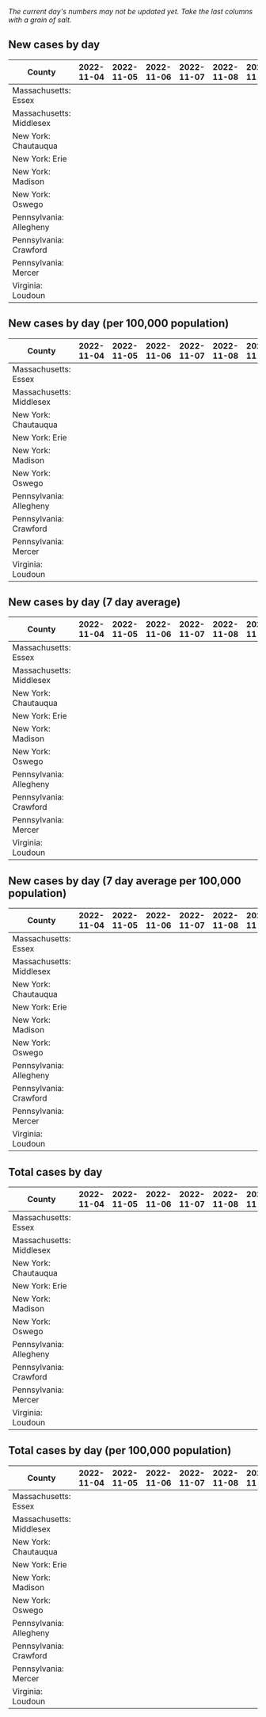 _The current day's numbers may not be updated yet. Take the last columns with a grain of salt._
## New cases by day

| County | 2022-11-04 | 2022-11-05 | 2022-11-06 | 2022-11-07 | 2022-11-08 | 2022-11-09 | 2022-11-10 |
| --- | --- | --- | --- | --- | --- | --- | --- |
| Massachusetts: Essex |  |  |  |  |  |  |  |
| Massachusetts: Middlesex |  |  |  |  |  |  |  |
| New York: Chautauqua |  |  |  |  |  |  |  |
| New York: Erie |  |  |  |  |  |  |  |
| New York: Madison |  |  |  |  |  |  |  |
| New York: Oswego |  |  |  |  |  |  |  |
| Pennsylvania: Allegheny |  |  |  |  |  |  |  |
| Pennsylvania: Crawford |  |  |  |  |  |  |  |
| Pennsylvania: Mercer |  |  |  |  |  |  |  |
| Virginia: Loudoun |  |  |  |  |  |  |  |

## New cases by day (per 100,000 population)

| County | 2022-11-04 | 2022-11-05 | 2022-11-06 | 2022-11-07 | 2022-11-08 | 2022-11-09 | 2022-11-10 |
| --- | --- | --- | --- | --- | --- | --- | --- |
| Massachusetts: Essex |  |  |  |  |  |  |  |
| Massachusetts: Middlesex |  |  |  |  |  |  |  |
| New York: Chautauqua |  |  |  |  |  |  |  |
| New York: Erie |  |  |  |  |  |  |  |
| New York: Madison |  |  |  |  |  |  |  |
| New York: Oswego |  |  |  |  |  |  |  |
| Pennsylvania: Allegheny |  |  |  |  |  |  |  |
| Pennsylvania: Crawford |  |  |  |  |  |  |  |
| Pennsylvania: Mercer |  |  |  |  |  |  |  |
| Virginia: Loudoun |  |  |  |  |  |  |  |

## New cases by day (7 day average)

| County | 2022-11-04 | 2022-11-05 | 2022-11-06 | 2022-11-07 | 2022-11-08 | 2022-11-09 | 2022-11-10 |
| --- | --- | --- | --- | --- | --- | --- | --- |
| Massachusetts: Essex |  |  |  |  |  |  |  |
| Massachusetts: Middlesex |  |  |  |  |  |  |  |
| New York: Chautauqua |  |  |  |  |  |  |  |
| New York: Erie |  |  |  |  |  |  |  |
| New York: Madison |  |  |  |  |  |  |  |
| New York: Oswego |  |  |  |  |  |  |  |
| Pennsylvania: Allegheny |  |  |  |  |  |  |  |
| Pennsylvania: Crawford |  |  |  |  |  |  |  |
| Pennsylvania: Mercer |  |  |  |  |  |  |  |
| Virginia: Loudoun |  |  |  |  |  |  |  |

## New cases by day (7 day average per 100,000 population)

| County | 2022-11-04 | 2022-11-05 | 2022-11-06 | 2022-11-07 | 2022-11-08 | 2022-11-09 | 2022-11-10 |
| --- | --- | --- | --- | --- | --- | --- | --- |
| Massachusetts: Essex |  |  |  |  |  |  |  |
| Massachusetts: Middlesex |  |  |  |  |  |  |  |
| New York: Chautauqua |  |  |  |  |  |  |  |
| New York: Erie |  |  |  |  |  |  |  |
| New York: Madison |  |  |  |  |  |  |  |
| New York: Oswego |  |  |  |  |  |  |  |
| Pennsylvania: Allegheny |  |  |  |  |  |  |  |
| Pennsylvania: Crawford |  |  |  |  |  |  |  |
| Pennsylvania: Mercer |  |  |  |  |  |  |  |
| Virginia: Loudoun |  |  |  |  |  |  |  |

## Total cases by day

| County | 2022-11-04 | 2022-11-05 | 2022-11-06 | 2022-11-07 | 2022-11-08 | 2022-11-09 | 2022-11-10 |
| --- | --- | --- | --- | --- | --- | --- | --- |
| Massachusetts: Essex |  |  |  |  |  |  | 243174 |
| Massachusetts: Middlesex |  |  |  |  |  |  | 413541 |
| New York: Chautauqua |  |  |  |  |  |  | 28298 |
| New York: Erie |  |  |  |  |  |  | 258047 |
| New York: Madison |  |  |  |  |  |  | 16164 |
| New York: Oswego |  |  |  |  |  |  | 33123 |
| Pennsylvania: Allegheny |  |  |  |  |  |  | 324660 |
| Pennsylvania: Crawford |  |  |  |  |  |  | 23680 |
| Pennsylvania: Mercer |  |  |  |  |  |  | 27103 |
| Virginia: Loudoun |  |  |  |  |  |  | 90457 |

## Total cases by day (per 100,000 population)

| County | 2022-11-04 | 2022-11-05 | 2022-11-06 | 2022-11-07 | 2022-11-08 | 2022-11-09 | 2022-11-10 |
| --- | --- | --- | --- | --- | --- | --- | --- |
| Massachusetts: Essex |  |  |  |  |  |  | 30819.2 |
| Massachusetts: Middlesex |  |  |  |  |  |  | 25658.7 |
| New York: Chautauqua |  |  |  |  |  |  | 22298.9 |
| New York: Erie |  |  |  |  |  |  | 28088.2 |
| New York: Madison |  |  |  |  |  |  | 22785.1 |
| New York: Oswego |  |  |  |  |  |  | 27125.8 |
| Pennsylvania: Allegheny |  |  |  |  |  |  | 26698.0 |
| Pennsylvania: Crawford |  |  |  |  |  |  | 27981.0 |
| Pennsylvania: Mercer |  |  |  |  |  |  | 24768.8 |
| Virginia: Loudoun |  |  |  |  |  |  | 21873.9 |
